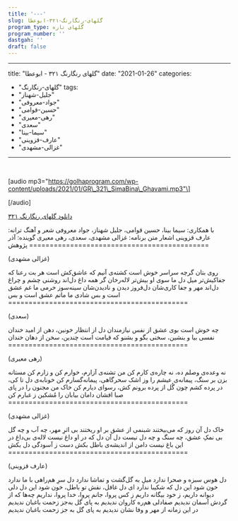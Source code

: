 ```yaml
---
title: '---'
slug: گلهای-رنگارنگ-۳۲۱-ابوعطا
program_type: گلهای تازه
program_number: ''
dastgah: ''
draft: false
---
```


---
title: "گلهای رنگارنگ ۳۲۱ - ابوعطا"
date: "2021-01-26"
categories: 
  - "گلهای-رنگارنگ"
tags: 
  - "جلیل-شهناز"
  - "جواد-معروفی"
  - "حسین-قوامی"
  - "رهی-معیری"
  - "سعدی"
  - "سیما-بینا"
  - "عارف-قزوینی"
  - "غزالی-مشهدی"
---

 

\[audio mp3="https://golhaprogram.com/wp-content/uploads/2021/01/GR\_321\_SimaBina\_Ghavami.mp3"\]

\[/audio\]

[دانلود گلهای رنگارنگ ۳۲۱](https://golhaprogram.com/wp-content/uploads/2021/01/GR_321_SimaBina_Ghavami.mp3)

با همکاری: سیما بینا، حسین قوامی، جلیل شهناز، جواد معروفی شعر و آهنگ ترانه: عارف قزوینی اشعار متن برنامه: غزالی مشهدی، سعدی، رهی معیری گوینده: آذر پژوهش ============================================

(غزالی مشهدی)

روی بتان گرچه سراسر خوش است کشته‌ی آنیم كه عاشق‌کش است هر بت رعنا که جفاکیش‌تر میل دل ما سوی او بیش‌تر لاله‌رخان گر همه داغ دل‌اند روشنی چشم و چراغ دل‌اند مهر و جفا کاری‌شان دل‌فروز دیدن و نادیدن‌شان سینه‌سوز خرمی ما غم عشق است و بس شادی ما ماتم عشق است و بس ============================================

(سعدی)

چه خوش است بوی عشق از نفس نیازمندان دل از انتظار خونین، دهن از امید خندان نفسی بیا و بنشین، سخنی بگو و بشنو که قیامت است چندین، سخن از دهان خندان ============================================

(رهی معیری)

نه وعده‌ی وصلم ده، نه چاره‌ی کارم کن من تشنه‌ی آزارم، خوارم کن و زارم کن مستانه بزن بر سنگ، پیمانه‌ی عیشم را وز اشک سحرگاهی، پیمانه‌گسارم کن خونابه‌ی دل تا کی، در پرده کشم چون گُل از پرده برونم کش، رسوای دیارم کن خاک من مجنون را در پای صبا افشان دامان بیابان را مُشکین ز غبارم کن ============================================

(غزالی مشهدی)

خاک دل آن روز که می‌بیختند شبنمی از عشق بر او ریختند بی اثرِ مهر، چه آب و چه گل بی نمکِ عشق، چه سنگ و چه دل نیست دل آن دل که در او داغ نیست لاله‌ی بی‌داغ در این باغ نیست دامن از اندیشه‌ی باطل بکش دست ز آسودگی دل بکش ============================================

(عارف قزوینی)

دل هوس سبزه و صحرا ندارد میلِ به گل‌گشت و تماشا ندارد دل سرِ هم‌راهی با ما ندارد خون شود این دل که شکیبا ندارد ای دل غافل، نقش تو باطل، خون شود این دل دلی دیوانه داریم، ز خود بیگانه داریم ز کس پروا، جانم پروا، خدا پروا، نداریم چه‌ها که از گردش آسمان ندیدیم صفادلی هم‌ره کاروان ندیدیم به پای گل به‌جز زحمت باغبان ندیدیم در این زمانه از مهر و وفا نشان ندیدیم به پای گل به جز زحمت باغبان ندیدیم
